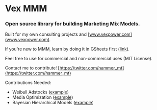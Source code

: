 # Vex MMM

### Open source library for building Marketing Mix Models.

Built for my own consulting projects and [www.vexpower.com](www.vexpower.com).

If you're new to MMM, learn by doing it in GSheets first ([link](https://www.saxifrage.xyz/post/econometrics-gsheets)).

Feel free to use for commercial and non-commercial uses (MIT License).

Contact me to contribute! [https://twitter.com/hammer_mt](https://twitter.com/hammer_mt)

Contributions Needed:

- Weibull Adstocks ([example](https://facebookexperimental.github.io/Robyn/docs/step-by-step-guide#guidance-to-set-hyperparameter-bounds))
- Media Optimization ([example](https://facebookexperimental.github.io/Robyn/docs/step-by-step-guide#using-the-budget-allocator))
- Bayesian Hierarchical Models ([example](https://research.google/pubs/pub45999/))

